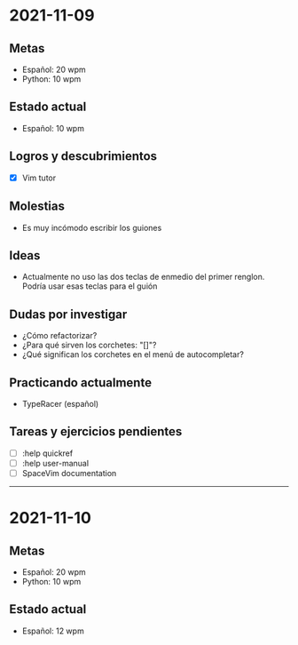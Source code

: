 # 2021-11-09
## Metas
- Español: 20 wpm
- Python: 10 wpm

## Estado actual
- Español: 10 wpm

## Logros y descubrimientos
- [x] Vim tutor

## Molestias
- Es muy incómodo escribir los guiones

## Ideas
- Actualmente no uso las dos teclas de enmedio del primer renglon. Podría usar esas teclas para el guión

## Dudas por investigar
- ¿Cómo refactorizar?
- ¿Para qué sirven los corchetes: "[]"?
- ¿Qué significan los corchetes en el menú de autocompletar?

## Practicando actualmente
- TypeRacer (español)

## Tareas y ejercicios pendientes 
- [ ] :help quickref
- [ ] :help user-manual
- [ ] SpaceVim documentation

---

# 2021-11-10
## Metas
- Español: 20 wpm
- Python: 10 wpm

## Estado actual
- Español: 12 wpm

